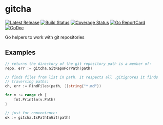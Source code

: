 # gitcha

[![Latest Release](https://img.shields.io/github/release/muesli/gitcha.svg)](https://github.com/muesli/gitcha/releases)
[![Build Status](https://github.com/muesli/gitcha/workflows/build/badge.svg)](https://github.com/muesli/gitcha/actions)
[![Coverage Status](https://coveralls.io/repos/github/muesli/gitcha/badge.svg?branch=master)](https://coveralls.io/github/muesli/gitcha?branch=master)
[![Go ReportCard](http://goreportcard.com/badge/muesli/gitcha)](http://goreportcard.com/report/muesli/gitcha)
[![GoDoc](https://godoc.org/github.com/golang/gddo?status.svg)](https://godoc.org/github.com/muesli/gitcha)

Go helpers to work with git repositories

## Examples

```go
// returns the directory of the git repository path is a member of:
repo, err := gitcha.GitRepoForPath(path)

// finds files from list in path. It respects all .gitignores it finds while
// traversing paths:
ch, err := FindFiles(path, []string{"*.md"})

for v := range ch {
    fmt.Println(v.Path)
}

// just for convenience:
ok := gitcha.IsPathInGit(path)
```
